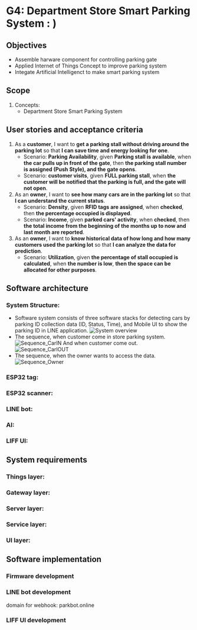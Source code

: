 # G4: Department Store Smart Parking System : )

## Objectives
* Assemble harware component for controlling parking gate
* Applied Internet of Things Concept to improve parking system
* Integate Artificial Intelligenct to make smart parking system

## Scope
1. Concepts: 
   * Department Store Smart Parking System

## User stories and acceptance criteria
1. As a **customer**, I want to **get a parking stall without driving around the parking lot** so that **I can save time and energy looking for one**.
   * Scenario: **Parking Availability**, given **Parking stall is available**, when **the car pulls up in front of the gate**, then **the parking stall number is assigned (Push Style), and the gate opens**.
   * Scenario: **customer visits**, given **FULL parking stall**, when **the customer will be notified that the parking is full, and the gate will not open**.
2. As an **owner**, I want to **see how many cars are in the parking lot** so that **I can understand the current status**.
	* Scenario: **Density**, given **RFID tags are assigned**, when **checked**, then **the percentage occupied is displayed**.
	* Scenario: **Income**, given **parked cars' activity**, when **checked**, then **the total income from the beginning of the months up to now and last month are reported**.
2. As an **owner**, I want to **know historical data of how long and how many customers used the parking lot** so that **I can analyze the data for prediction**.
	* Scenario: **Utilization**, given **the percentage of stall occupied is calculated**, when **the number is low**, **then the space can be allocated for other purposes**.

## Software architecture
### System Structure:
* Software system consists of three software stacks for detecting cars by parking ID collection data (ID, Status, Time), and Mobile UI to show the parking ID in LINE application.
![System overview](https://user-images.githubusercontent.com/126540644/230456586-e4a93e9e-c0b7-4112-bcd7-eb2aad36203d.png)
* The sequence, when customer come in store parking system.
![Sequence_CarIN](https://user-images.githubusercontent.com/126540644/230457082-fd6e6091-83ec-4345-82cc-cbdd0258c38c.png)
And when customer come out.
![Sequence_CarIOUT](https://user-images.githubusercontent.com/126540644/230458240-ae6a112d-ce13-4136-9448-164988d0534d.png)
* The sequence, when the owner wants to access the data.
![Sequence_Owner](https://user-images.githubusercontent.com/126540644/230458614-71e84a5a-eec2-4105-99ca-50f35fe7a3e1.png)


### ESP32 tag:

### ESP32 scanner:

### LINE bot:

### AI:

### LIFF UI: 

## System requirements
### Things layer:

### Gateway layer:

### Server layer:

### Service layer:

### UI layer:

## Software implementation
### Firmware development

### LINE bot development
domain for webhook: parkbot.online

### LIFF UI development
